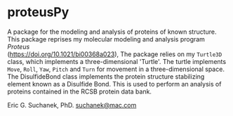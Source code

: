 # proteusPy
A package for the modeling and analysis of proteins of known structure.
This package reprises my molecular modeling and analysis program *Proteus*  
(https://doi.org/10.1021/bi00368a023), The package relies on my ``Turtle3D`` 
class, which implements a three-dimensional 'Turtle'. The turtle 
implements ``Move``, ``Roll``, ``Yaw``, ``Pitch`` and ``Turn`` for movement 
in a three-dimensional space. The DisulfideBond class implements the protein
 structure stabilizing element known as a Disulfide Bond. This is used to perform 
an analysis of proteins contained in the RCSB protein data bank.

Eric G. Suchanek, PhD.
suchanek@mac.com

